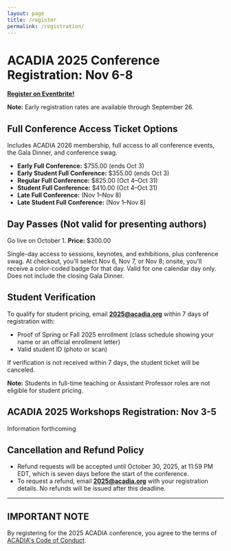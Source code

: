 ```yaml
---
layout: page
title: /register
permalink: /registration/
---
```


# ACADIA 2025 Conference Registration: Nov 6-8

**[Register on Eventbrite!](https://acadia2025conference.eventbrite.com)**

**Note:** Early registration rates are available through September 26.

## Full Conference Access Ticket Options

Includes ACADIA 2026 membership, full access to all conference events, the Gala Dinner, and conference swag.

- **Early Full Conference:** $755.00 (ends Oct 3)
- **Early Student Full Conference:** $355.00 (ends Oct 3)
- **Regular Full Conference:** $825.00 (Oct 4–Oct 31)
- **Student Full Conference:** $410.00 (Oct 4–Oct 31)
- **Late Full Conference:** (Nov 1–Nov 8)
- **Late Student Full Conference:** (Nov 1–Nov 8)

## Day Passes (Not valid for presenting authors)

Go live on October 1. **Price:** $300.00

Single-day access to sessions, keynotes, and exhibitions, plus conference swag. At checkout, you'll select Nov 6, Nov 7, or Nov 8; onsite, you'll receive a color-coded badge for that day. Valid for one calendar day only. Does not include the closing Gala Dinner.

## Student Verification

To qualify for student pricing, email **2025@acadia.org** within 7 days of registration with:

- Proof of Spring or Fall 2025 enrollment (class schedule showing your name or an official enrollment letter)
- Valid student ID (photo or scan)

If verification is not received within 7 days, the student ticket will be canceled.

**Note:** Students in full-time teaching or Assistant Professor roles are not eligible for student pricing.

## ACADIA 2025 Workshops Registration: Nov 3-5

Information forthcoming

## Cancellation and Refund Policy

- Refund requests will be accepted until October 30, 2025, at 11:59 PM EDT, which is seven days before the start of the conference.
- To request a refund, email **2025@acadia.org** with your registration details. No refunds will be issued after this deadline.

---

## IMPORTANT NOTE

By registering for the 2025 ACADIA conference, you agree to the terms of [ACADIA's Code of Conduct](http://old.acadia.org/content/organization#code_of%20conduct). 